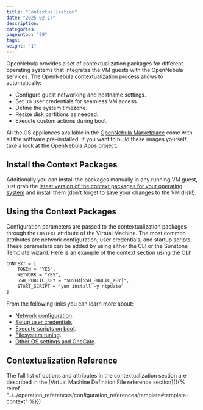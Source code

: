 ```yaml
---
title: "Contextualization"
date: "2025-02-17"
description:
categories:
pageintoc: "99"
tags:
weight: "1"
---
```


<a id="kvm-contextualization"></a>

<!--# Open Cloud Contextualization -->

OpenNebula provides a set of contextualization packages for different operating systems that integrates the VM guests with the OpenNebula services. The OpenNebula contextualization process allows to automatically:

* Configure guest networking and hostname settings.
* Set up user credentials for seamless VM access.
* Define the system timezone.
* Resize disk partitions as needed.
* Execute custom actions during boot.

All the OS appliances available in the [OpenNebula Marketplace](https://marketplace.opennebula.io) come with all the software pre-installed. If you want to build these images yourself, take a look at the [OpenNebula Apps project](https://github.com/OpenNebula/one-apps).

## Install the Context Packages

Additionally you can install the packages manually in any running VM guest, just grab the [latest version of the context packages for your operating system](https://github.com/OpenNebula/one-apps/releases) and install them (don’t forget to save your changes to the VM disk!).

## Using the Context Packages

Configuration parameters are passed to the contextualization packages through the `CONTEXT` attribute of the Virtual Machine. The most common attributes are network configuration, user credentials, and startup scripts. These parameters can be added by using either the CLI or the Sunstone Template wizard. Here is an example of the context section using the CLI:

```default
CONTEXT = [
    TOKEN = "YES",
    NETWORK = "YES",
    SSH_PUBLIC_KEY = "$USER[SSH_PUBLIC_KEY]",
    START_SCRIPT = "yum install -y ntpdate"
]
```

From the following links you can learn more about:

* [Network configuration](https://github.com/OpenNebula/one-apps/wiki/linux_feature#network-configuration).
* [Setup user credentials](https://github.com/OpenNebula/one-apps/wiki/linux_feature#user-credentials).
* [Execute scripts on boot](https://github.com/OpenNebula/one-apps/wiki/linux_feature#execute-scripts-on-boot).
* [Filesystem tuning](https://github.com/OpenNebula/one-apps/wiki/linux_feature#file-system-configuration).
* [Other OS settings and OneGate](https://github.com/OpenNebula/one-apps/wiki/linux_feature#other-system-configuration).

## Contextualization Reference

The full list of options and attributes in the contextualization section are described in the [Virtual Machine Definition File reference section]({{% relref "../../operation_references/configuration_references/template#template-context" %}})
